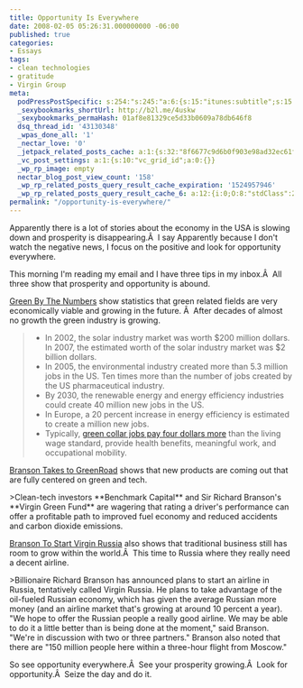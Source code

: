 ```yaml
---
title: Opportunity Is Everywhere
date: 2008-02-05 05:26:31.000000000 -06:00
published: true
categories:
- Essays
tags:
- clean technologies
- gratitude
- Virgin Group
meta:
  podPressPostSpecific: s:254:"s:245:"a:6:{s:15:"itunes:subtitle";s:15:"##PostExcerpt##";s:14:"itunes:summary";s:15:"##PostExcerpt##";s:15:"itunes:keywords";s:17:"##WordPressCats##";s:13:"itunes:author";s:10:"##Global##";s:15:"itunes:explicit";s:2:"No";s:12:"itunes:block";s:2:"No";}";";
  _sexybookmarks_shortUrl: http://b2l.me/4uskw
  _sexybookmarks_permaHash: 01af8e81329ce5d33b0609a78db646f8
  dsq_thread_id: '43130348'
  _wpas_done_all: '1'
  _nectar_love: '0'
  _jetpack_related_posts_cache: a:1:{s:32:"8f6677c9d6b0f903e98ad32ec61f8deb";a:2:{s:7:"expires";i:1475763671;s:7:"payload";a:3:{i:0;a:1:{s:2:"id";i:287;}i:1;a:1:{s:2:"id";i:83;}i:2;a:1:{s:2:"id";i:7824;}}}}
  _vc_post_settings: a:1:{s:10:"vc_grid_id";a:0:{}}
  _wp_rp_image: empty
  nectar_blog_post_view_count: '158'
  _wp_rp_related_posts_query_result_cache_expiration: '1524957946'
  _wp_rp_related_posts_query_result_cache_6: a:12:{i:0;O:8:"stdClass":2:{s:7:"post_id";s:3:"279";s:5:"score";s:18:"122.62221995350477";}i:1;O:8:"stdClass":2:{s:7:"post_id";s:3:"365";s:5:"score";s:18:"104.98896596625161";}i:2;O:8:"stdClass":2:{s:7:"post_id";s:3:"227";s:5:"score";s:18:"104.98896596625161";}i:3;O:8:"stdClass":2:{s:7:"post_id";s:3:"392";s:5:"score";s:18:"103.16575039828412";}i:4;O:8:"stdClass":2:{s:7:"post_id";s:3:"380";s:5:"score";s:18:"103.16575039828412";}i:5;O:8:"stdClass":2:{s:7:"post_id";s:3:"377";s:5:"score";s:18:"103.16575039828412";}i:6;O:8:"stdClass":2:{s:7:"post_id";s:3:"280";s:5:"score";s:17:"86.26255237015386";}i:7;O:8:"stdClass":2:{s:7:"post_id";s:4:"1117";s:5:"score";s:17:"75.25558102768721";}i:8;O:8:"stdClass":2:{s:7:"post_id";s:3:"284";s:5:"score";s:17:"74.61867356542221";}i:9;O:8:"stdClass":2:{s:7:"post_id";s:3:"694";s:5:"score";s:17:"74.06456519050485";}i:10;O:8:"stdClass":2:{s:7:"post_id";s:3:"692";s:5:"score";s:17:"70.37640693557006";}i:11;O:8:"stdClass":2:{s:7:"post_id";s:3:"261";s:5:"score";s:17:"67.12866960927698";}}
permalink: "/opportunity-is-everywhere/"
---
```

Apparently there is a lot of stories about the economy in the USA is slowing down and prosperity is disappearing.Â  I say Apparently because I don't watch the negative news, I focus on the positive and look for opportunity everywhere.

This morning I'm reading my email and I have three tips in my inbox.Â  All three show that prosperity and opportunity is abound.

<a href="http://www.greendaily.com/2008/02/04/green-by-the-numbers-future-of-green-jobs-offer-economic-prospe/" rel="nofollow">Green By The Numbers</a> show statistics that green related fields are very economically viable and growing in the future. Â  After decades of almost no growth the green industry is growing.</p>
<blockquote>
<ul>
<li>In 2002, the solar industry market was worth $200 million dollars. In 2007, the estimated worth of the solar industry market was $2 billion dollars.</li>
<li>In 2005, the environmental industry created more than 5.3 million jobs in the US. Ten times more than the number of jobs created by the US pharmaceutical industry.</li>
<li>By 2030, the renewable energy and energy efficiency industries could create 40 million new jobs in the US.</li>
<li>In Europe, a 20 percent increase in energy efficiency is estimated to create a million new jobs.</li>
<li>Typically, <a href="http://www.greendaily.com/2007/12/28/green-collar-jobs-pay-more-than-a-living-wage-and-offer-job-sati/" rel="nofollow">green collar jobs pay four dollars more</a> than the living wage standard, provide health benefits, meaningful work, and occupational mobility.</li>
</ul>
</blockquote>
<p><a href="http://dealbook.blogs.nytimes.com/2008/02/01/branson-takes-to-greenroad/?hp" rel="nofollow">Branson Takes to GreenRoad</a> shows that new products are coming out that are fully centered on green and tech.</p>
>Clean-tech investors **Benchmark Capital** and Sir Richard Branson's **Virgin Green Fund** are wagering that rating a driver's performance can offer a profitable path to improved fuel economy and reduced accidents and carbon dioxide emissions.</p></blockquote>
<p><a href="http://theairlineblog.blogspot.com/2008/02/branson-to-start-virgin-russia.html" rel="nofollow">Branson To Start Virgin Russia</a> also shows that traditional business still has room to grow within the world.Â  This time to Russia where they really need a decent airline.</p>
>Billionaire Richard Branson has announced plans to start an airline in <st1 :country-region></st1><st1 :place>Russia</st1>, tentatively called Virgin Russia. He plans to take advantage of the oil-fueled Russian economy, which has given the average Russian more money (and an airline market that's growing at around 10 percent a year). "We hope to offer the Russian people a really good airline. We may be able to do it a little better than is being done at the moment," said Branson. "We're in discussion with two or three partners." Branson also noted that there are "150 million people here within a three-hour flight from <st1 :city></st1><st1 :place>Moscow</st1>."</p></blockquote>
<p>So see opportunity everywhere.Â  See your prosperity growing.Â  Look for opportunity.Â  Seize the day and do it.</p>
